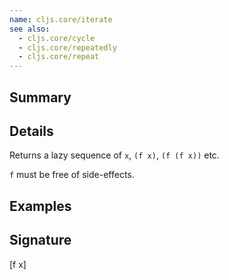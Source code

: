 ```yaml
---
name: cljs.core/iterate
see also:
  - cljs.core/cycle
  - cljs.core/repeatedly
  - cljs.core/repeat
---
```


## Summary

## Details

Returns a lazy sequence of `x`, `(f x)`, `(f (f x))` etc.

`f` must be free of side-effects.

## Examples

## Signature
[f x]
